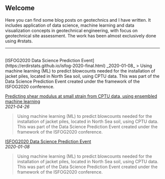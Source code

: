 ## Welcome

Here you can find some blog posts on geotechnics and I have written. It includes application of data science, machine learning and data visualization concepts in geotechnical engineering, with focus on geotechnical site assessment. The work has been almost exclusively done using #rstats.
<br/>
<hr>
<br/>  
[ISFOG2020 Data Science Prediction Event](https://erdirstats.github.io/isfog-2020-final.html)  
_2020-01-08_  
> Using machine learning (ML) to predict blowcounts needed for the installation of jacket piles, located in North Sea soil, using CPTU data. This was part of the Data Science Prediction Event created under the framework of the ISFOG2020 conference.  

[Predicting shear modulus at small strain from CPTU data, using ensembled machine learning](https://erdirstats.github.io/small-strain-stiffness-final-02.html)  
_2021-04-26_  
> Using machine learning (ML) to predict blowcounts needed for the installation of jacket piles, located in North Sea soil, using CPTU data. This was part of the Data Science Prediction Event created under the framework of the ISFOG2020 conference.  

[<font color="#171717">ISFOG2020 Data Science Prediction Event</font>](https://erdirstats.github.io/isfog-2020-final.html  "The best search engine for privacy")  
_2020-01-08_  
> Using machine learning (ML) to predict blowcounts needed for the installation of jacket piles, located in North Sea soil, using CPTU data. This was part of the Data Science Prediction Event created under the framework of the ISFOG2020 conference.  
